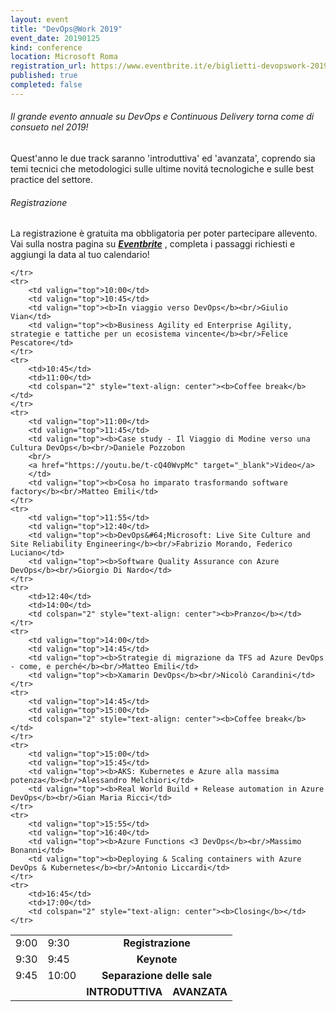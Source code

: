 ```yaml
---
layout: event
title: "DevOps@Work 2019"
event_date: 20190125
kind: conference
location: Microsoft Roma
registration_url: https://www.eventbrite.it/e/biglietti-devopswork-2019-53471685250
published: true
completed: false
---
```




<h6>Il grande evento annuale su DevOps e Continuous Delivery torna come di consueto nel 2019!</h6>

Quest'anno le due track saranno 'introduttiva' ed 'avanzata', coprendo sia temi tecnici che metodologici sulle ultime novitá tecnologiche e sulle best practice del settore.

<h6>Registrazione</h6>

La registrazione è gratuita ma obbligatoria per poter partecipare allevento.
Vai sulla nostra pagina su ***[Eventbrite](https://www.eventbrite.it/e/biglietti-devopswork-2019-53471685250)*** , completa i passaggi richiesti e aggiungi la data al tuo calendario!

<!-- <script type="text/javascript" src="https://sessionize.com/api/v2/0bbvnh30/view/grid"></script> -->

<table class="table table-bordered">
	<tr>
		<td>9:00</td>
		<td>9:30</td>
		<td colspan="2" style="text-align: center"><b>Registrazione</b></td>
	</tr>
	<tr>
		<td>9:30</td>
		<td>9:45</td>
		<td colspan="2" style="text-align: center"><b>Keynote</b></td>
	</tr>
	<tr>
		<td>9:45</td>
		<td>10:00</td>
		<td colspan="2" style="text-align: center"><b>Separazione delle sale</b></td>
	</tr>
	<tr>
		<td></td>
		<td></td>
		<td style="text-align: center"><b>INTRODUTTIVA</b></td>
		<td style="text-align: center"><b>AVANZATA</b></td>

	</tr>
	<tr>
		<td valign="top">10:00</td>
		<td valign="top">10:45</td>
		<td valign="top"><b>In viaggio verso DevOps</b><br/>Giulio Vian</td>
		<td valign="top"><b>Business Agility ed Enterprise Agility, strategie e tattiche per un ecosistema vincente</b><br/>Felice Pescatore</td>
	</tr>
	<tr>
		<td>10:45</td>
		<td>11:00</td>
		<td colspan="2" style="text-align: center"><b>Coffee break</b></td>
	</tr>
	<tr>
		<td valign="top">11:00</td>
		<td valign="top">11:45</td>
		<td valign="top"><b>Case study - Il Viaggio di Modine verso una Cultura DevOps</b><br/>Daniele Pozzobon
		<br/>
		<a href="https://youtu.be/t-cQ40WvpMc" target="_blank">Video</a>
		</td>
		<td valign="top"><b>Cosa ho imparato trasformando software factory</b><br/>Matteo Emili</td>
	</tr>
	<tr>
		<td valign="top">11:55</td>
		<td valign="top">12:40</td>
		<td valign="top"><b>DevOps&#64;Microsoft: Live Site Culture and Site Reliability Engineering</b><br/>Fabrizio Morando, Federico Luciano</td>
		<td valign="top"><b>Software Quality Assurance con Azure DevOps</b><br/>Giorgio Di Nardo</td>
	</tr>
	<tr>
		<td>12:40</td>
		<td>14:00</td>
		<td colspan="2" style="text-align: center"><b>Pranzo</b></td>
	</tr>
	<tr>
		<td valign="top">14:00</td>
		<td valign="top">14:45</td>
		<td valign="top"><b>Strategie di migrazione da TFS ad Azure DevOps - come, e perché</b><br/>Matteo Emili</td>
		<td valign="top"><b>Xamarin DevOps</b><br/>Nicolò Carandini</td>
	</tr>
	<tr>
		<td valign="top">14:45</td>
		<td valign="top">15:00</td>
		<td colspan="2" style="text-align: center"><b>Coffee break</b></td>
	</tr>
	<tr>
		<td valign="top">15:00</td>
		<td valign="top">15:45</td>
		<td valign="top"><b>AKS: Kubernetes e Azure alla massima potenza</b><br/>Alessandro Melchiori</td>
		<td valign="top"><b>Real World Build + Release automation in Azure DevOps</b><br/>Gian Maria Ricci</td>
	</tr>
	<tr>
		<td valign="top">15:55</td>
		<td valign="top">16:40</td>
		<td valign="top"><b>Azure Functions <3 DevOps</b><br/>Massimo Bonanni</td>
		<td valign="top"><b>Deploying & Scaling containers with Azure DevOps & Kubernetes</b><br/>Antonio Liccardi</td>
	</tr>
	<tr>
		<td>16:45</td>
		<td>17:00</td>
		<td colspan="2" style="text-align: center"><b>Closing</b></td>
	</tr>
</table>
